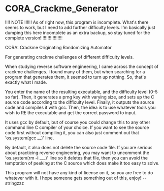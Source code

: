 # CORA_Crackme_Generator

!!!! NOTE !!!!!!
As of right now, this program is incomplete. What's there seems to work, but I need to add further difficulty levels.
I'm basically just dumping this here incomplete as an extra backup, so stay tuned for the complete version!
!!!!!!!!!!!!!!!!

CORA: Crackme Originating Randomizing Automator

For generating crackme challenges of different difficulty levels.

When studying reverse software engineering, I came across the concept of crackme challenges. I found many of them, but when searching for a program
that generates them, it seemed to turn up nothing. So, that's exactly what I made.

You enter the name of the resulting executable, and the difficulty level (0-5 so far). Then, it generates a prng key with varying size, and
sets up the C source code according to the difficulty level. Finally, it outputs the source code and compiles it with gcc. Then, the idea is to use whatever tools
you wish to RE the executable and get the correct password to input. 

It uses gcc by default, but of course you could change this to any other command line C compiler of your choice. 
If you want to see the source code first without compiling it, you can also just comment out that 'os.system(gcc __)' line. 

By default, it also does not delete the source code file. If you are serious about practicing reverse engineering, you may want to 
uncomment the 'os.system(rm -i ___)' line so it deletes that file, then you can avoid the temptation of peeking at the C source which does make it too easy to solve.

This program will not have any kind of license on it, so you are free to do whatever with it.
I hope someone gets something out of this, enjoy!
--stringzzz
